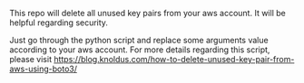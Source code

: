 This repo will delete all unused key pairs from your aws account.
It will be helpful regarding security.

Just go through the python script and replace some arguments value according to your aws account.
For more details regarding this script, please visit https://blog.knoldus.com/how-to-delete-unused-key-pair-from-aws-using-boto3/
